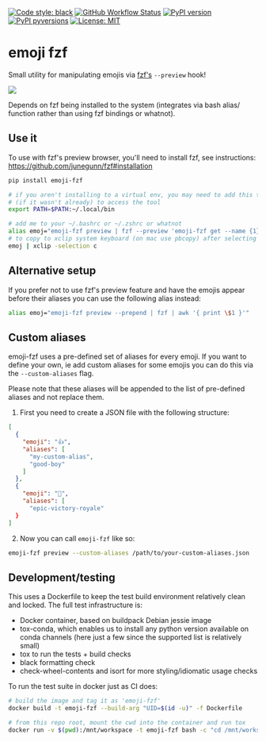 [![Code style:
black](https://img.shields.io/badge/code%20style-black-000000.svg?style=for-the-badge)](https://github.com/ambv/black)
[![GitHub Workflow
Status](https://img.shields.io/github/workflow/status/noahp/emoji-fzf/main-ci?style=for-the-badge)](https://github.com/noahp/emoji-fzf/actions)
[![PyPI
version](https://img.shields.io/pypi/v/emoji-fzf.svg?style=for-the-badge)](https://pypi.org/project/emoji-fzf/)
[![PyPI
pyversions](https://img.shields.io/pypi/pyversions/emoji-fzf.svg?style=for-the-badge)](https://pypi.python.org/pypi/emoji-fzf/)
[![License:
MIT](https://img.shields.io/badge/License-MIT-brightgreen.svg?style=for-the-badge)](https://opensource.org/licenses/MIT)

# emoji fzf

Small utility for manipulating emojis via
[fzf's](https://github.com/junegunn/fzf) `--preview` hook!

<img src="https://cdn.rawgit.com/noahp/emoji-fzf/assets/demo.svg">

Depends on fzf being installed to the system (integrates via bash alias/
function rather than using fzf bindings or whatnot).

## Use it

To use with fzf's preview browser, you'll need to install fzf, see instructions:
https://github.com/junegunn/fzf#installation

```bash
pip install emoji-fzf

# if you aren't installing to a virtual env, you may need to add this to path
# (if it wasn't already) to access the tool
export PATH=$PATH:~/.local/bin

# add me to your ~/.bashrc or ~/.zshrc or whatnot
alias emoj="emoji-fzf preview | fzf --preview 'emoji-fzf get --name {1}' | cut -d \" \" -f 1 | emoji-fzf get"
# to copy to xclip system keyboard (on mac use pbcopy) after selecting
emoj | xclip -selection c
```

## Alternative setup

If you prefer not to use fzf's preview feature and have the emojis appear
before their aliases you can use the following alias instead:

```bash
alias emoj="emoji-fzf preview --prepend | fzf | awk '{ print \$1 }'"
```

## Custom aliases

emoji-fzf uses a pre-defined set of aliases for every emoji. If you want to
define your own, ie add custom aliases for some emojis you can do this via the
`--custom-aliases` flag.

Please note that these aliases will be appended to the list of pre-defined
aliases and not replace them.

1. First you need to create a JSON file with the following structure:

```json
[
  {
    "emoji": "👍",
    "aliases": [
      "my-custom-alias",
      "good-boy"
    ]
  },
  {
    "emoji": "💯",
    "aliases": [
      "epic-victory-royale"
  }
]
```

2. Now you can call `emoji-fzf` like so:

```bash
emoji-fzf preview --custom-aliases /path/to/your-custom-aliases.json
```

## Development/testing

This uses a Dockerfile to keep the test build environment relatively clean and
locked. The full test infrastructure is:

- Docker container, based on buildpack Debian jessie image
- tox-conda, which enables us to install any python version available on conda
  channels (here just a few since the supported list is relatively small)
- tox to run the tests + build checks
- black formatting check
- check-wheel-contents and isort for more styling/idiomatic usage checks

To run the test suite in docker just as CI does:

```bash
# build the image and tag it as 'emoji-fzf'
docker build -t emoji-fzf --build-arg "UID=$(id -u)" -f Dockerfile

# from this repo root, mount the cwd into the container and run tox
docker run -v $(pwd):/mnt/workspace -t emoji-fzf bash -c "cd /mnt/workspace && tox"
```
